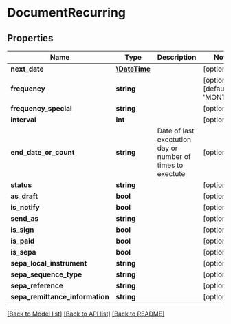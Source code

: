 # DocumentRecurring

## Properties
Name | Type | Description | Notes
------------ | ------------- | ------------- | -------------
**next_date** | [**\DateTime**](\DateTime.md) |  | [optional] 
**frequency** | **string** |  | [optional] [default to 'MONTHLY']
**frequency_special** | **string** |  | [optional] 
**interval** | **int** |  | [optional] 
**end_date_or_count** | **string** | Date of last exectution day or number of times to exectute | [optional] 
**status** | **string** |  | [optional] 
**as_draft** | **bool** |  | [optional] 
**is_notify** | **bool** |  | [optional] 
**send_as** | **string** |  | [optional] 
**is_sign** | **bool** |  | [optional] 
**is_paid** | **bool** |  | [optional] 
**is_sepa** | **bool** |  | [optional] 
**sepa_local_instrument** | **string** |  | [optional] 
**sepa_sequence_type** | **string** |  | [optional] 
**sepa_reference** | **string** |  | [optional] 
**sepa_remittance_information** | **string** |  | [optional] 

[[Back to Model list]](../README.md#documentation-for-models) [[Back to API list]](../README.md#documentation-for-api-endpoints) [[Back to README]](../README.md)


